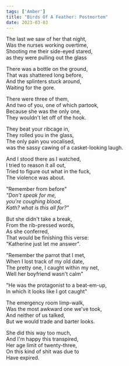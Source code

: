 ```yaml
---  
tags: ['Amber']  
title: "Birds Of A Feather: Postmortem"  
date: 2023-03-03  
---
```


The last we saw of her that night,  
Was the nurses working overtime,  
Shooting me their side-eyed stared,  
as they were pulling out the glass

There was a bottle on the ground,  
That was shattered long before,  
And the splinters stuck around,  
Waiting for the gore.

There were three of them,  
And two of you, one of which partook,  
Because she was the only one,  
They wouldn't let off of the hook.

They beat your ribcage in,  
They rolled you in the glass,  
The only pain you vocalised,  
was the sassy cawing of a casket-looking laugh.

And I stood there as I watched,  
I tried to reason it all out,  
Tried to figure out what in the fuck,  
The violence was about.

"Remember from before"  
*"Don't speak for me,  
you're coughing blood,  
Kath? what is this all for?"*

But she didn't take a break,  
From the rib-pressed words,  
As she conferred,  
That would be finishing this verse:  
"Katherine just let me answer".

"Remember the parrot that I met,  
When I lost track of my old date,  
The pretty one, I caught within my net,  
Well her boyfriend wasn't calm"

"He was the protagonist to a beat-em-up,  
In which it looks like I got caught"

The emergency room limp-walk,  
Was the most awkward one we've took,  
And neither of us talked,  
But we would trade and barter looks.

She did this way too much,  
And I'm happy this transpired,  
Her age limit of twenty-three,  
On this kind of shit was due to  
Have expired.
